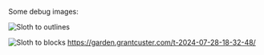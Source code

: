 
Some debug images:

![Sloth to outlines](https://grant-uploader.s3.amazonaws.com/2024-07-29-19-42-55-2000.jpg)

![Sloth to blocks](https://grant-uploader.s3.amazonaws.com/2024-07-29-19-43-21-2000.jpg)
https://garden.grantcuster.com/t-2024-07-28-18-32-48/